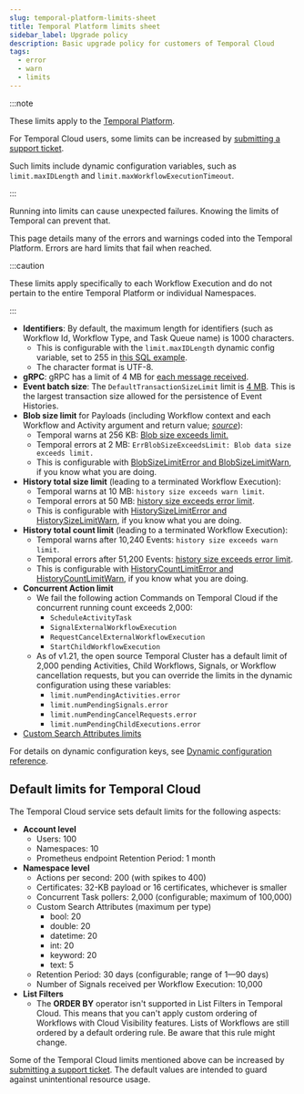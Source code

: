```yaml
---
slug: temporal-platform-limits-sheet
title: Temporal Platform limits sheet
sidebar_label: Upgrade policy
description: Basic upgrade policy for customers of Temporal Cloud
tags:
  - error
  - warn
  - limits
---
```


:::note

These limits apply to the [Temporal Platform](/temporal).

For Temporal Cloud users, some limits can be increased by [submitting a support ticket](/cloud/support).

Such limits include dynamic configuration variables, such as `limit.maxIDLength` and `limit.maxWorkflowExecutionTimeout`.

:::

Running into limits can cause unexpected failures.
Knowing the limits of Temporal can prevent that.

This page details many of the errors and warnings coded into the Temporal Platform.
Errors are hard limits that fail when reached.

<!-- Warnings are soft limits that produce a warning log on the server side.

Warnings go to server logs so users can't see them.

Ideally there should be a way to export them as metrics or something, but there is nothing right now. -->

<!-- truncate -->

:::caution

These limits apply specifically to each Workflow Execution and do not pertain to the entire Temporal Platform or individual Namespaces.

:::

- **Identifiers**: By default, the maximum length for identifiers (such as Workflow Id, Workflow Type, and Task Queue name) is 1000 characters.
  - This is configurable with the `limit.maxIDLength` dynamic config variable, set to 255 in [this SQL example](https://github.com/temporalio/docker-compose/blob/93d382ef9133e4cde8ce311de5153cd0cc9fbd0c/dynamicconfig/development-sql.yaml#L1-L2).
  - The character format is UTF-8.
- **gRPC**: gRPC has a limit of 4 MB for [each message received](https://github.com/grpc/grpc/blob/v1.36.2/include/grpc/impl/codegen/grpc_types.h#L466).
- **Event batch size**: The `DefaultTransactionSizeLimit` limit is [4 MB](https://github.com/temporalio/temporal/pull/1363).
  This is the largest transaction size allowed for the persistence of Event Histories.
- **Blob size limit** for Payloads (including Workflow context and each Workflow and Activity argument and return value; _[source](https://github.com/temporalio/temporal/blob/v1.7.0/service/frontend/service.go#L133-L134)_):
  - Temporal warns at 256 KB: [Blob size exceeds limit.](https://github.com/temporalio/temporal/blob/fee1c43823699e90b330680a8efeb9d8dbee8cf3/common/util.go#L568)
  - Temporal errors at 2 MB: `ErrBlobSizeExceedsLimit: Blob data size exceeds limit.`
  - This is configurable with [BlobSizeLimitError and BlobSizeLimitWarn](https://github.com/temporalio/temporal/blob/v1.7.0/service/history/configs/config.go#L378-L379), if you know what you are doing.
- **History total size limit** (leading to a terminated Workflow Execution):
  - Temporal warns at 10 MB: `history size exceeds warn limit`.
  - Temporal errors at 50 MB: [history size exceeds error limit](https://github.com/temporalio/temporal/blob/v1.7.0/service/history/workflowExecutionContext.go#L1204).
  - This is configurable with [HistorySizeLimitError and HistorySizeLimitWarn](https://github.com/temporalio/temporal/blob/v1.7.0/service/history/configs/config.go#L380-L381), if you know what you are doing.
- **History total count limit** (leading to a terminated Workflow Execution):
  - Temporal warns after 10,240 Events: `history size exceeds warn limit`.
  - Temporal errors after 51,200 Events: [history size exceeds error limit](https://github.com/temporalio/temporal/blob/v1.7.0/service/history/workflowExecutionContext.go#L1204).
  - This is configurable with [HistoryCountLimitError and HistoryCountLimitWarn](https://github.com/temporalio/temporal/blob/v1.7.0/service/history/configs/config.go#L382-L383), if you know what you are doing.
- **Concurrent Action limit**
  - We fail the following action Commands on Temporal Cloud if the concurrent running count exceeds 2,000:
    - `ScheduleActivityTask`
    - `SignalExternalWorkflowExecution`
    - `RequestCancelExternalWorkflowExecution`
    - `StartChildWorkflowExecution`
  - As of v1.21, the open source Temporal Cluster has a default limit of 2,000 pending Activities, Child Workflows, Signals, or Workflow cancellation requests, but you can override the limits in the dynamic configuration using these variables:
    - `limit.numPendingActivities.error`
    - `limit.numPendingSignals.error`
    - `limit.numPendingCancelRequests.error`
    - `limit.numPendingChildExecutions.error`
- [Custom Search Attributes limits](/visibility/#custom-search-attributes-limits)

For details on dynamic configuration keys, see [Dynamic configuration reference](/references/dynamic-configuration).

## Default limits for Temporal Cloud

The Temporal Cloud service sets default limits for the following aspects:

- **Account level**
  - Users: 100
  - Namespaces: 10
  - Prometheus endpoint Retention Period: 1 month
- **Namespace level**
  - Actions per second: 200 (with spikes to 400)
  - Certificates: 32-KB payload or 16 certificates, whichever is smaller
  - Concurrent Task pollers: 2,000 (configurable; maximum of 100,000)
  - Custom Search Attributes (maximum per type)
    - bool: 20
    - double: 20
    - datetime: 20
    - int: 20
    - keyword: 20
    - text: 5
  - Retention Period: 30 days (configurable; range of 1—90 days)
  - Number of Signals received per Workflow Execution: 10,000
- **List Filters**
  - The **ORDER BY** operator isn't supported in List Filters in Temporal Cloud.
    This means that you can't apply custom ordering of Workflows with Cloud Visibility features.
    Lists of Workflows are still ordered by a default ordering rule.
    Be aware that this rule might change.

Some of the Temporal Cloud limits mentioned above can be increased by [submitting a support ticket](/cloud/support#support-ticket).
The default values are intended to guard against unintentional resource usage.
